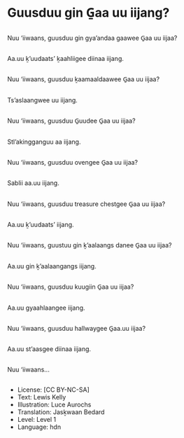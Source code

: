 # Guusduu gin G̱aa uu iijang?

##
Nuu ‘iiwaans, guusduu gin gya’andaa gaawee G̱aa uu iijaa?

##
Aa.uu ḵ’uudaats’ ḵaahliigee diinaa iijang.

##
Nuu ‘iiwaans, guusduu ḵaamaaldaawee G̱aa uu iijaa?

##
Ts’aslaangwee uu iijang.

##
Nuu ‘iiwaans, guusduu G̱uudee G̱aa uu iijaa?

##
Stl’akingganguu aa iijang.

##
Nuu ‘iiwaans, guusduu ovengee G̱aa uu iijaa?

##
Sablii aa.uu iijang.

##
Nuu ‘iiwaans, guusduu treasure chestgee G̱aa uu iijaa?

##
Aa.uu ḵ’uudaats’ iijang.

##
Nuu ‘iiwaans, guustuu gin ḵ’aalaangs danee G̱aa uu iijaa?

##
Aa.uu gin ḵ’aalaangangs iijang.

##
Nuu ‘iiwaans, guusduu kuugiin G̱aa uu iijaa?

##
Aa.uu gyaahlaangee iijang.

##
Nuu ‘iiwaans, guusduu hallwaygee G̱aa.uu iijaa?

##
Aa.uu st’aasgee diinaa iijang.

##
Nuu ‘iiwaans...

##
* License: [CC BY-NC-SA]
* Text: Lewis Kelly
* Illustration: Luce Aurochs
* Translation: Jasḵwaan Bedard
* Level: Level 1
* Language: hdn
